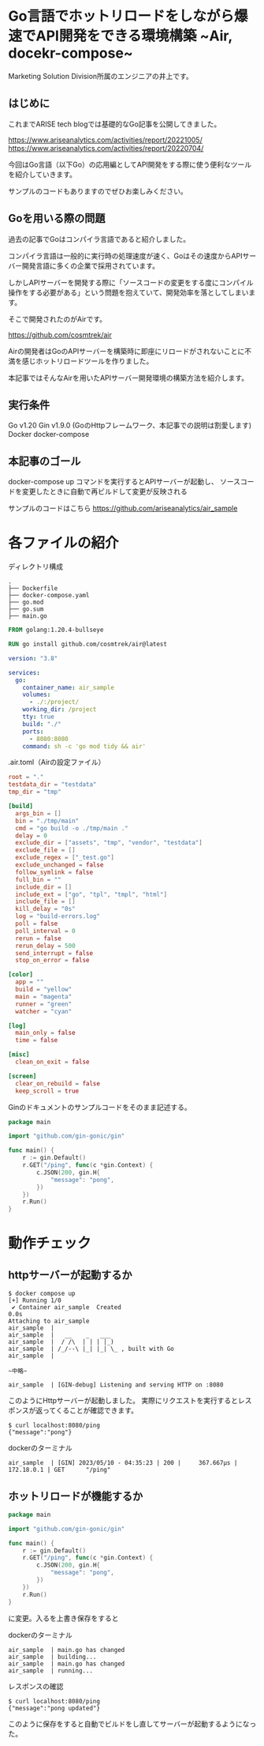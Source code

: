 # Go言語でホットリロードをしながら爆速でAPI開発をできる環境構築 ~Air, docekr-compose~

Marketing Solution Division所属のエンジニアの井上です。


## はじめに

これまでARISE tech blogでは基礎的なGo記事を公開してきました。

https://www.ariseanalytics.com/activities/report/20221005/
https://www.ariseanalytics.com/activities/report/20220704/

今回はGo言語（以下Go）の応用編としてAPI開発をする際に使う便利なツールを紹介していきます。

サンプルのコードもありますのでぜひお楽しみください。

## Goを用いる際の問題

過去の記事でGoはコンパイラ言語であると紹介しました。

コンパイラ言語は一般的に実行時の処理速度が速く、Goはその速度からAPIサーバー開発言語に多くの企業で採用されています。

しかしAPIサーバーを開発する際に「ソースコードの変更をする度にコンパイル操作をする必要がある」という問題を抱えていて、開発効率を落としてしまいます。

そこで開発されたのがAirです。

https://github.com/cosmtrek/air

Airの開発者はGoのAPIサーバーを構築時に即座にリロードがされないことに不満を感じホットリロードツールを作りました。

本記事ではそんなAirを用いたAPIサーバー開発環境の構築方法を紹介します。

## 実行条件

Go v1.20
Gin v1.9.0 (GoのHttpフレームワーク、本記事での説明は割愛します)
Docker
docker-compose

## 本記事のゴール

docker-compose up コマンドを実行するとAPIサーバーが起動し、
ソースコードを変更したときに自動で再ビルドして変更が反映される

サンプルのコードはこちら
https://github.com/ariseanalytics/air_sample

# 各ファイルの紹介

ディレクトリ構成

```
.
├── Dockerfile
├── docker-compose.yaml
├── go.mod
├── go.sum
├── main.go
```

```Dockerfile
FROM golang:1.20.4-bullseye

RUN go install github.com/cosmtrek/air@latest
```

```yaml:docker-compose.yaml
version: "3.8"

services:
  go:
    container_name: air_sample
    volumes:
      - ./:/project/
    working_dir: /project
    tty: true
    build: "./"
    ports:
      - 8080:8080
    command: sh -c 'go mod tidy && air'
```

.air.toml（Airの設定ファイル）
```toml:.air.toml
root = "."
testdata_dir = "testdata"
tmp_dir = "tmp"

[build]
  args_bin = []
  bin = "./tmp/main"
  cmd = "go build -o ./tmp/main ."
  delay = 0
  exclude_dir = ["assets", "tmp", "vendor", "testdata"]
  exclude_file = []
  exclude_regex = ["_test.go"]
  exclude_unchanged = false
  follow_symlink = false
  full_bin = ""
  include_dir = []
  include_ext = ["go", "tpl", "tmpl", "html"]
  include_file = []
  kill_delay = "0s"
  log = "build-errors.log"
  poll = false
  poll_interval = 0
  rerun = false
  rerun_delay = 500
  send_interrupt = false
  stop_on_error = false

[color]
  app = ""
  build = "yellow"
  main = "magenta"
  runner = "green"
  watcher = "cyan"

[log]
  main_only = false
  time = false

[misc]
  clean_on_exit = false

[screen]
  clear_on_rebuild = false
  keep_scroll = true
```

Ginのドキュメントのサンプルコードをそのまま記述する。

```go:main.go
package main

import "github.com/gin-gonic/gin"

func main() {
	r := gin.Default()
	r.GET("/ping", func(c *gin.Context) {
		c.JSON(200, gin.H{
			"message": "pong",
		})
	})
	r.Run()
}
```

# 動作チェック

## httpサーバーが起動するか

```
$ docker compose up
[+] Running 1/0
 ✔ Container air_sample  Created                                     0.0s
Attaching to air_sample
air_sample  |
air_sample  |   __    _   ___
air_sample  |  / /\  | | | |_)
air_sample  | /_/--\ |_| |_| \_ , built with Go
air_sample  |

~中略~

air_sample  | [GIN-debug] Listening and serving HTTP on :8080
```

このようにHttpサーバーが起動しました。
実際にリクエストを実行するとレスポンスが返ってくることが確認できます。

```
$ curl localhost:8080/ping
{"message":"pong"}
```

dockerのターミナル
```
air_sample  | [GIN] 2023/05/10 - 04:35:23 | 200 |     367.667µs |      172.18.0.1 | GET      "/ping"
```

## ホットリロードが機能するか

```go:main.go
package main

import "github.com/gin-gonic/gin"

func main() {
	r := gin.Default()
	r.GET("/ping", func(c *gin.Context) {
		c.JSON(200, gin.H{
			"message": "pong",
		})
	})
	r.Run()
}
```
に変更。入るを上書き保存をすると

dockerのターミナル
```
air_sample  | main.go has changed
air_sample  | building...
air_sample  | main.go has changed
air_sample  | running...
```

レスポンスの確認
```
$ curl localhost:8080/ping
{"message":"pong updated"}
```

このように保存をすると自動でビルドをし直してサーバーが起動するようになった。
